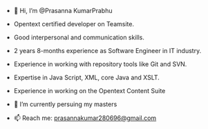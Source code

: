 - 👋 Hi, I’m @Prasanna KumarPrabhu

- Opentext certified developer on Teamsite.
- Good interpersonal and communication skills.
- 2 years 8-months experience as Software Engineer in IT industry.
- Experience in working with repository tools like Git and SVN.
- Expertise in Java Script, XML, core Java and XSLT.
- Experience in working on the Opentext Content Suite
- 🌱 I’m currently persuing my masters
- 📫 Reach me: prasannakumar280696@gmail.com


